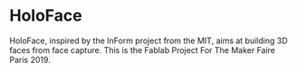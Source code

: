 # HoloFace
HoloFace, inspired by the InForm project from the MIT, aims at building 3D faces from face capture. This is the Fablab Project For The Maker Faire Paris 2019.
